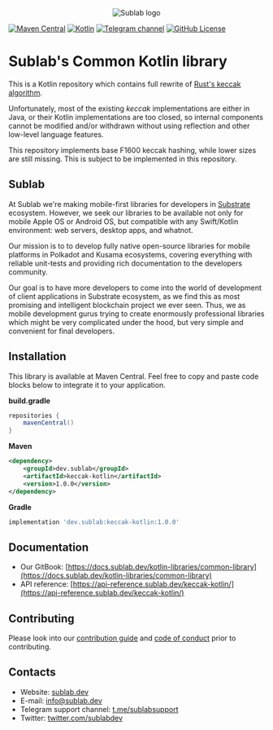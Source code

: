 <div align="center">

  <picture>
    <source media="(prefers-color-scheme: dark)" srcset="https://sublab.dev/logo_light.png">
    <img alt="Sublab logo" src="https://sublab.dev/logo.png">
  </picture>

</div>

[![Maven Central](https://img.shields.io/maven-central/v/dev.sublab/keccak-kotlin)](https://mvnrepository.com/artifact/dev.sublab/keccak-kotlin)
[![Kotlin](https://img.shields.io/badge/kotlin-1.7.21-blue.svg?logo=kotlin)](http://kotlinlang.org)
[![Telegram channel](https://img.shields.io/badge/chat-telegram-green.svg?logo=telegram)](https://t.me/sublabsupport)
[![GitHub License](https://img.shields.io/badge/license-Apache%20License%202.0-blue.svg?style=flat)](http://www.apache.org/licenses/LICENSE-2.0)

# Sublab's Common Kotlin library

This is a Kotlin repository which contains full rewrite of [Rust's keccak algorithm](https://github.com/RustCrypto/sponges).

Unfortunately, most of the existing *keccak* implementations are either in Java, or their Kotlin implementations are too closed, so internal components cannot be modified and/or withdrawn without using reflection and other low-level language features.

This repository implements base F1600 keccak hashing, while lower sizes are still missing. This is subject to be implemented in this repository.

## Sublab

At Sublab we're making mobile-first libraries for developers in [Substrate](https://substrate.io) ecosystem. However, we seek our libraries to be available not only for mobile Apple OS or Android OS, but compatible with any Swift/Kotlin environment: web servers, desktop apps, and whatnot.

Our mission is to to develop fully native open-source libraries for mobile platforms in Polkadot and Kusama ecosystems, covering everything with reliable unit-tests and providing rich documentation to the developers community. 

Our goal is to have more developers to come into the world of development of client applications in Substrate ecosystem, as we find this as most promising and intelligent blockchain project we ever seen. Thus, we as mobile development gurus trying to create enormously professional libraries which might be very complicated under the hood, but very simple and convenient for final developers.

## Installation

This library is available at Maven Central. Feel free to copy and paste code blocks below to integrate it to your application.

**build.gradle**

```groovy
repositories {
    mavenCentral()
}
```

**Maven**

```xml
<dependency>
    <groupId>dev.sublab</groupId>
    <artifactId>keccak-kotlin</artifactId>
    <version>1.0.0</version>
</dependency>
```

**Gradle**

```groovy
implementation 'dev.sublab:keccak-kotlin:1.0.0'
```

## Documentation

- Our GitBook: [https://docs.sublab.dev/kotlin-libraries/common-library](https://docs.sublab.dev/kotlin-libraries/common-library)
- API reference: [https://api-reference.sublab.dev/keccak-kotlin/](https://api-reference.sublab.dev/keccak-kotlin/)

## Contributing

Please look into our [contribution guide](CONTRIBUTING.md) and [code of conduct](CODE_OF_CONDUCT.md) prior to contributing.

## Contacts

- Website: [sublab.dev](https://sublab.dev)
- E-mail: [info@sublab.dev](mailto:info@sublab.dev)
- Telegram support channel: [t.me/sublabsupport](t.me/sublabsupport)
- Twitter: [twitter.com/sublabdev](https://twitter.com/sublabdev)
